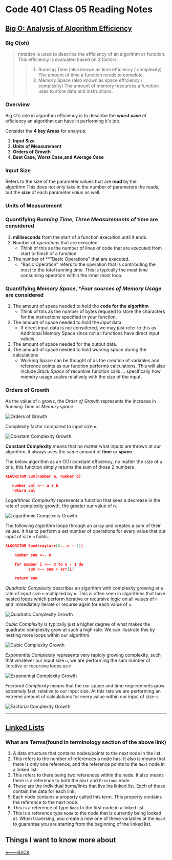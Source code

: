 # Code 401 Class 05 Reading Notes

## [Big O: Analysis of Algorithm Efficiency](https://codefellows.github.io/common_curriculum/data_structures_and_algorithms/Code_401/class-05/resources/big_oh.html)

### Big O(oh)

> notation is used to describe the efficiency of an algorithm or function. This efficiency is evaluated based on 2 factors:
>
>> 1. Running Time (also known as time efficiency / complexity)
>> The amount of time a function needs to complete.
>> 2. Memory Space (also known as space efficiency / complexity)
>> The amount of memory resources a function uses to store data and instructions.

### Overview

Big O's role in algorithm efficiency is to describe the **worst case** of efficiency an algorithm can have in performing it's job.

Consider the **4 key Areas** for analysis:

1. **Input Size**
2. **Units of Measurement**
3. **Orders of Growth**
4. **Best Case, Worst Case,and Average Case**

### Input Size

Refers to the size of the parameter values that are **read** by the algorithm.This does not only take in the number of parameters the reads, but the **size** of each parameter *value* as well.

### Units of Measurement

### Quantifying *Running Time*, *Three Measurements* of time are considered

1. **milliseconds** from the start of a function execution until it ends.
2. Number of *operations* that are executed
   - Think of this as the number of lines of code that are executed from start to finish of a function.
3. The number of **"Basic Operations" that are executed.
   - "Basic Operation" refers to the operation that is contributing the most to the total running time. This is typically the most time consuming operation within the inner most loop.

### Quantifying *Memory Space*, **Four sources of Memory Usage* are considered

1. The amount of space needed to hold the **code for the algorithm**
   - Think of this as the number of bytes required to store the characters for the instructions specified in your function.
2. The amount of space needed to hold the *input* data.
   - If direct input data is not considered, we may just refer to this as Additional Memory Space since not all functions have direct input values.
3. The amount of space needed for the output data.
4. The amount of space needed to hold *working space* during the calculations
   - Working Space can be thought of as the creation of variables and reference points as our function performs calculations. This will also include *Stack Space* of recursive function calls ... specifically how memory usage scales relatively with the size of the input.

### Orders of Growth

As the value of `n` grows, the *Order of Growth* represents the increase in *Running Time* or *Memory space*.

![Orders of Growth](https://codefellows.github.io/common_curriculum/data_structures_and_algorithms/Code_401/class-05/resources/images/OrdersOfGrowth.png)

Complexity factor compared to input size `n`.

![Constant Complexity Growth](https://codefellows.github.io/common_curriculum/data_structures_and_algorithms/Code_401/class-05/resources/images/ConstantEfficiency.png)

**Constant Complexity** means that no matter what inputs are thrown at our algorithm, it always uses the same amount of **time** or **space**.

The below algorithm as an O(1) constant efficiency, no matter the size of `a` or `b`, this function simply returns the sum of those 2 numbers.

```json
ALGORITHM Sum(number a, number b)

   number val <-- a + b
   return val
```

*Logarithmic Complexity* represents a function that sees a decrease in the rate of complexity growth, the greater our value of n.

![Logarithmic Complexity Growth](https://codefellows.github.io/common_curriculum/data_structures_and_algorithms/Code_401/class-05/resources/images/LogarithmicEfficiency.png)

The following algorithm loops through an array and creates a sum of their values. It has to perform a set number of operations for every value that our input of size `n` holds.

```json
ALGORITHM SumArray(arr[0...n - 1])

    number sum <-- 0

    for number i <-- 0 to n - 1 do
          sum <-- sum + arr[i]

    return sum   
```

*Quadratic Complexity* describes an algorithm with complexity growing at a rate of input size `n` multiplied by `n`. This is often seen in algorithms that have nested loops which perform iterative or recursive logic on all values of `n` and immediately iterate or recurse again for each value of `n`.

![Quadratic Complexity Growth](https://codefellows.github.io/common_curriculum/data_structures_and_algorithms/Code_401/class-05/resources/images/QuadraticEfficiency.png)

*Cubic Complexity* is typically just a higher degree of what makes the quadratic complexity grow at such a high rate. We can illustrate this by nesting more loops within our algorithm.

![Cubic Complexity Growth](https://codefellows.github.io/common_curriculum/data_structures_and_algorithms/Code_401/class-05/resources/images/CubicEfficiency.png)

*Exponential Complexity* represents very rapidly growing complexity, such that whatever our input size `n`, we are performing the sam number of iterative or recursive loops as `n`.

![Exponential Complexity Growth](https://codefellows.github.io/common_curriculum/data_structures_and_algorithms/Code_401/class-05/resources/images/ExponentialEfficiency.png)

*Factorial Complexity* means that the our space and time requirements grow extremely fast, relative to our input size. At this rate we are performing an extreme amount of calculations for every value within our input of size `n`.

![Factorial Complexity Growth](https://codefellows.github.io/common_curriculum/data_structures_and_algorithms/Code_401/class-05/resources/images/FactorialEfficiency.png)

-------

## [Linked Lists](https://codefellows.github.io/common_curriculum/data_structures_and_algorithms/Code_401/class-05/resources/singly_linked_list.html)

### What are Terms(found in terminology section of the above link)

1. A data structure that contains nodes/points to the next node in the list.
2. This refers to the number of references a node has. It also is means that there is only one reference, and the reference points to the `Next` node in a linked list.
3. This refers to there being two references within the node. It also means there is a reference to both the `Next` and `Previous` node.
4. These are the individual items/links that live ina linked list. Each of these contain the data for each link.
5. Each node contains a property called this term. This property contains the reference to the next node.
6. This is a reference of type `Node` to the first node in a linked list.
7. This is a reference type `Node` to the node that is currently being looked at. When traversing, you create a new one of these variables at the `Head` to guarantee you are starting from the beginning of the linked list.

## Things I want to know more about

[<---BACK](README.md)
